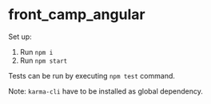 # front_camp_angular

Set up:

1. Run `npm i`
2. Run `npm start`

Tests can be run by executing `npm test` command.

Note: `karma-cli` have to be installed as global dependency.